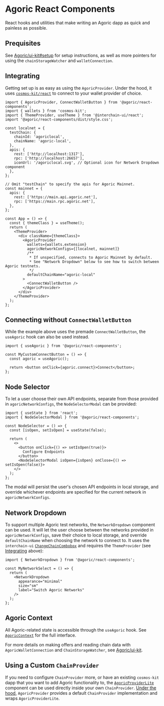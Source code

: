 # Agoric React Components

React hooks and utilities that make writing an Agoric dapp as quick and painless as possible.

## Prequisites

See [Agoric/ui-kit#setup](https://github.com/Agoric/ui-kit?tab=readme-ov-file#setup) for setup instructions, as well as more pointers for using the `chainStorageWatcher` and `walletConnection`.

## Integrating

Getting set up is as easy as using the `AgoricProvider`. Under the hood, it uses [`cosmos-kit/react`](https://docs.cosmology.zone/cosmos-kit) to connect to your wallet provider of choice.

```tsx
import { AgoricProvider, ConnectWalletButton } from '@agoric/react-components';
import { wallets } from 'cosmos-kit';
import { ThemeProvider, useTheme } from '@interchain-ui/react';
import '@agoric/react-components/dist/style.css';

const localnet = {
  testChain: {
    chainId: 'agoriclocal',
    chainName: 'agoric-local',
  },
  apis: {
    rest: ['http://localhost:1317'],
    rpc: ['http://localhost:26657'],
    iconUrl: '/agoriclocal.svg', // Optional icon for Network Dropdown component
  },
};

// Omit "testChain" to specify the apis for Agoric Mainnet.
const mainnet = {
  apis: {
    rest: ['https://main.api.agoric.net'],
    rpc: ['https://main.rpc.agoric.net'],
  },
};

const App = () => {
  const { themeClass } = useTheme();
  return (
    <ThemeProvider>
      <div className={themeClass}>
        <AgoricProvider
          wallets={wallets.extension}
          agoricNetworkConfigs={[localnet, mainnet]}
          /**
           * If unspecified, connects to Agoric Mainnet by default.
           * See "Network Dropdown" below to see how to switch between Agoric testnets.
           */
          defaultChainName="agoric-local"
        >
          <ConnectWalletButton />
        </AgoricProvider>
      </div>
    </ThemeProvider>
  );
};
```

## Connecting without `ConnectWalletButton`

While the example above uses the premade `ConnectWalletButton`, the `useAgoric`
hook can also be used instead.

```tsx
import { useAgoric } from '@agoric/react-components';

const MyCustomConnectButton = () => {
  const agoric = useAgoric();

  return <button onClick={agoric.connect}>Connect</button>;
};
```

## Node Selector

To let a user choose their own API endpoints, separate from those provided in `agoricNetworkConfigs`, the `NodeSelectorModal` can be provided:

```tsx
import { useState } from 'react';
import { NodeSelectorModal } from '@agoric/react-components';

const NodeSelector = () => {
  const [isOpen, setIsOpen] = useState(false);

  return (
    <>
      <button onClick={() => setIsOpen(true)}>
        Configure Endpoints
      </button>
      <NodeSelectorModal isOpen={isOpen} onClose={() => setIsOpen(false)}>
    </>
  );
};
```

The modal will persist the user's chosen API endpoints in local storage, and override whichever endpoints are specified for the current network in `agoricNetworkConfigs`.

## Network Dropdown

To support multiple Agoric test networks, the `NetworkDropdown` component can
be used. It will let the user choose between the networks provided in `agoricNetworkConfigs`, save their choice to local storage, and override `defaultChainName` when choosing the network to connect to. It uses the `interchain-ui`
[`ChangeChainCombobox`](https://cosmology.zone/components?id=change-chain-combobox)
and requires the `ThemeProvider` (see [Integrating](#integrating) above):

```tsx
import { NetworkDropdown } from '@agoric/react-components';

const MyNetworkSelect = () => {
  return (
    <NetworkDropdown
      appearance="minimal"
      size="sm"
      label="Switch Agoric Networks"
    />
  );
};
```

## Agoric Context

All Agoric-related state is accessible through the `useAgoric` hook. See [`AgoricContext`](https://github.com/Agoric/ui-kit/blob/585b47d158a983643659a2cfccd76f772933db7e/packages/react-components/src/lib/context/AgoricContext.ts#L28-L39) for the full interface.

For more details on making offers and reading chain data with `AgoricWalletConnection` and `ChainStorageWatcher`, see [Agoric/ui-kit](https://github.com/Agoric/ui-kit).

## Using a Custom `ChainProvider`

If you need to configure `ChainProvider` more, or have an existing `cosmos-kit` dapp that you want to add Agoric functionality to, the [`AgoricProviderLite`](https://github.com/Agoric/ui-kit/blob/585b47d158a983643659a2cfccd76f772933db7e/packages/react-components/src/lib/context/AgoricProviderLite.tsx) component can be used directly inside your own `ChainProvider`. [Under the hood](https://github.com/Agoric/ui-kit/blob/585b47d158a983643659a2cfccd76f772933db7e/packages/react-components/src/lib/context/AgoricProvider.tsx#L27-L61), `AgoricProvider` provides a default `ChainProvider` implementation and wraps `AgoricProviderLite`.
